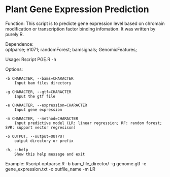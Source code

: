 # Plant Gene Expression Prediction


Function: This script is to predicte gene expression level based on chromain modification or transcription factor binding infomation. It was written by purely R.

Dependence: 	
		optparse;
		e1071;
		randomForest;
		bamsignals;
		GenomicFeatures;

Usage: Rscript PGE.R -h

Options:

	-b CHARACTER, --bams=CHARACTER
		Input bam files directory

	-g CHARACTER, --gtf=CHARACTER
		Input the gtf file

	-e CHARACTER, --expression=CHARACTER
		Input gene expression

	-m CHARACTER, --method=CHARACTER
		Input predictive model (LR: linear regression; RF: random forest; SVR: support vector regresison)

	-o OUTPUT, --output=OUTPUT
		output directory or prefix

	-h, --help
		Show this help message and exit
		
Example:
	Rscript optparse.R  -b bam_file_director/ -g genome.gtf -e gene_expression.txt -o outfile_name -m LR

